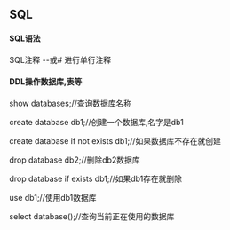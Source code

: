 ## SQL
#### SQL语法
SQL注释 --或# 进行单行注释   
#### DDL操作数据库,表等
show databases;//查询数据库名称   

create database db1;//创建一个数据库,名字是db1  

create database if not exists db1;//如果数据库不存在就创建  

drop database db2;//删除db2数据库  

drop database if exists db1;//如果db1存在就删除  

use db1;//使用db1数据库  

select database();//查询当前正在使用的数据库

